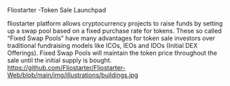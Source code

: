  Fliostarter -Token Sale Launchpad
 
fliostarter platform allows cryptocurrency projects to raise funds by setting up a swap pool based on a fixed purchase rate for tokens. These so called “Fixed Swap Pools” have many advantages for token sale investors over traditional fundraising models like ICOs, IEOs and IDOs (Initial DEX Offerings). Fixed Swap Pools will maintain the token price throughout the sale until the initial supply is bought.
https://github.com/Fliostarter/Fliostarter-Web/blob/main/img/illustrations/buildings.jpg
